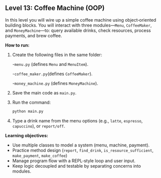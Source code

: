## Level 13: Coffee Machine (OOP)

In this level you will wire up a simple coffee machine using object‑oriented building blocks. You will interact with three modules—`Menu`, `CoffeeMaker`, and `MoneyMachine`—to: query available drinks, check resources, process payments, and brew coffee.

**How to run:**

1. Create the following files in the same folder:

   -`menu.py` (defines `Menu` and `MenuItem`).

   -`coffee_maker.py`(defines `CoffeeMaker`).

   -`money_machine.py` (defines `MoneyMachine`).

2. Save the main code as `main.py`.

3. Run the command:

   ```bash
   python main.py
   ```

4. Type a drink name from the menu options (e.g., `latte`, `espresso`, `capuccino`), or `report/off`.

**Learning objectives:**

- Use multiple classes to model a system (menu, machine, payment).
- Practice method design (`report`, `find_drink`, `is_resource_sufficient`, `make_payment`, `make_coffee`)
- Manage program flow with a REPL‑style loop and user input.
- Keep logic decoupled and testable by separating concerns into modules.
